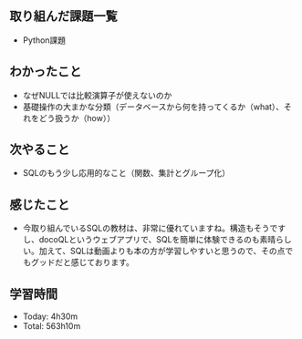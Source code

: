 ## 取り組んだ課題一覧
- Python課題
## わかったこと
- なぜNULLでは比較演算子が使えないのか
- 基礎操作の大まかな分類（データベースから何を持ってくるか（what）、それをどう扱うか（how））
## 次やること
- SQLのもう少し応用的なこと（関数、集計とグループ化）
## 感じたこと
- 今取り組んでいるSQLの教材は、非常に優れていますね。構造もそうですし、docoQLというウェブアプリで、SQLを簡単に体験できるのも素晴らしい。加えて、SQLは動画よりも本の方が学習しやすいと思うので、その点でもグッドだと感じております。
## 学習時間
- Today: 4h30m
- Total: 563h10m
